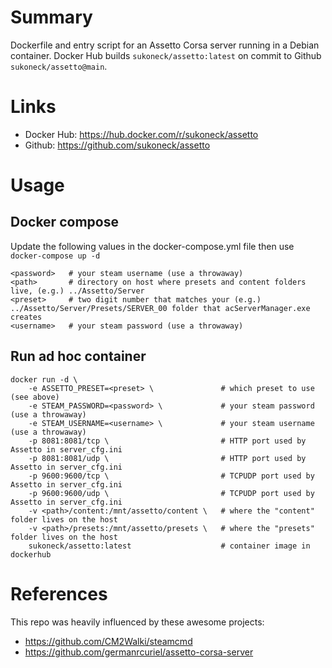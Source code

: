 # Summary

Dockerfile and entry script for an Assetto Corsa server running in a Debian container. Docker Hub builds `sukoneck/assetto:latest` on commit to Github `sukoneck/assetto@main`. 

# Links
 - Docker Hub: https://hub.docker.com/r/sukoneck/assetto 
 - Github: https://github.com/sukoneck/assetto

# Usage
## Docker compose

Update the following values in the docker-compose.yml file then use `docker-compose up -d`

    <password>   # your steam username (use a throwaway)
    <path>       # directory on host where presets and content folders live, (e.g.) ../Assetto/Server
    <preset>     # two digit number that matches your (e.g.) ../Assetto/Server/Presets/SERVER_00 folder that acServerManager.exe creates
    <username>   # your steam password (use a throwaway)

## Run ad hoc container

    docker run -d \
        -e ASSETTO_PRESET=<preset> \               # which preset to use (see above)
        -e STEAM_PASSWORD=<password> \             # your steam password (use a throwaway)
        -e STEAM_USERNAME=<username> \             # your steam username (use a throwaway)
        -p 8081:8081/tcp \                         # HTTP port used by Assetto in server_cfg.ini
        -p 8081:8081/udp \                         # HTTP port used by Assetto in server_cfg.ini
        -p 9600:9600/tcp \                         # TCPUDP port used by Assetto in server_cfg.ini
        -p 9600:9600/udp \                         # TCPUDP port used by Assetto in server_cfg.ini
        -v <path>/content:/mnt/assetto/content \   # where the "content" folder lives on the host
        -v <path>/presets:/mnt/assetto/presets \   # where the "presets" folder lives on the host
        sukoneck/assetto:latest                    # container image in dockerhub

# References

This repo was heavily influenced by these awesome projects:
 - https://github.com/CM2Walki/steamcmd
 - https://github.com/germanrcuriel/assetto-corsa-server
